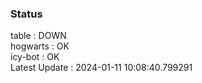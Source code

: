 ### Status


table : DOWN  
hogwarts : OK  
icy-bot : OK  
Latest Update : 2024-01-11 10:08:40.799291
